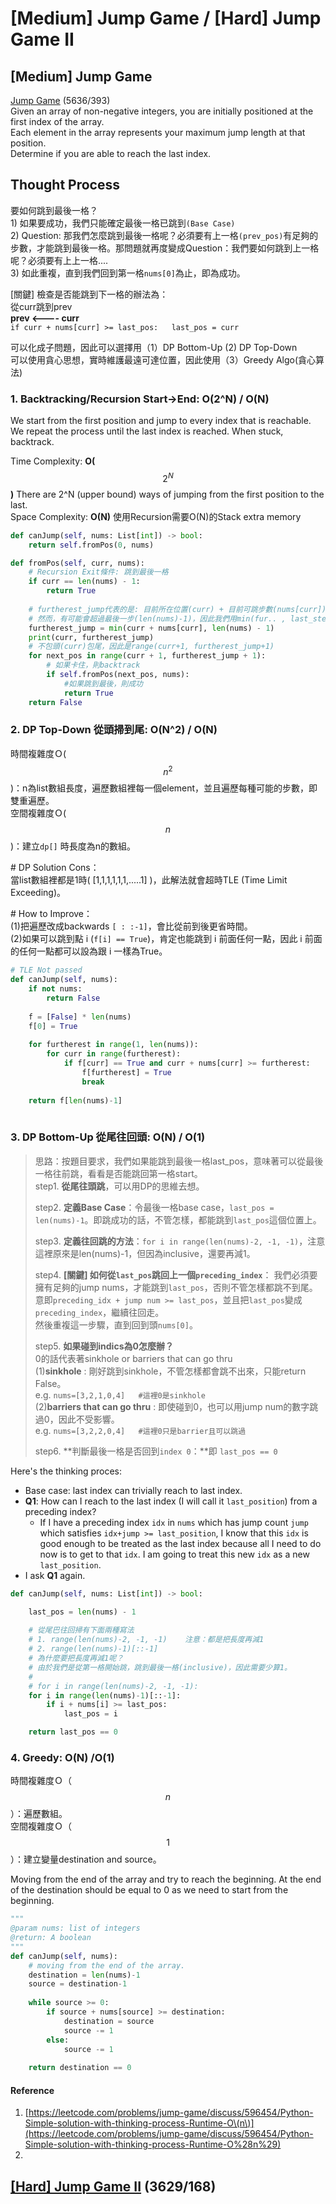 # \[Medium\] Jump Game /                                       \[Hard\] Jump Game II

## \[Medium\] Jump Game

[Jump Game](https://leetcode.com/problems/jump-game/) \(5636/393\)  
Given an array of non-negative integers, you are initially positioned at the first index of the array.  
Each element in the array represents your maximum jump length at that position.  
Determine if you are able to reach the last index.

## Thought Process

要如何跳到最後一格？  
1\) 如果要成功，我們只能確定最後一格已跳到`(Base Case)`  
2\) Question: 那我們怎麼跳到最後一格呢？必須要有上一格`(prev_pos)`有足夠的步數，才能跳到最後一格。那問題就再度變成Question：我們要如何跳到上一格呢？必須要有上上一格....  
3\) 如此重複，直到我們回到第一格`nums[0]`為止，即為成功。

\[關鍵\] 檢查是否能跳到下一格的辦法為：  
       從curr跳到prev  
       **prev              &lt;----              curr**  
`if curr + nums[curr] >= last_pos:  
    last_pos = curr`

可以化成子問題，因此可以選擇用（1）DP Bottom-Up \(2\) DP Top-Down  
可以使用貪心思想，實時維護最遠可達位置，因此使用（3）Greedy Algo\(貪心算法\)

### 1. Backtracking/Recursion Start-&gt;End: O\(2^N\) / O\(N\)

We start from the first position and jump to every index that is reachable. We repeat the process until the last index is reached. When stuck, backtrack.  
  
Time Complexity: **O\(** $$2^N$$**\)** There are 2^N \(upper bound\) ways of jumping from the first position to the last.  
Space Complexity: **O\(N\)** 使用Recursion需要O\(N\)的Stack extra memory

```python
def canJump(self, nums: List[int]) -> bool:  
    return self.fromPos(0, nums)

def fromPos(self, curr, nums):
    # Recursion Exit條件: 跳到最後一格       
    if curr == len(nums) - 1:
        return True
    
    # furtherest_jump代表的是: 目前所在位置(curr) + 目前可跳步數(nums[curr])
    # 然而，有可能會超過最後一步(len(nums)-1)，因此我們用min(fur.. , last_step)來避免
    furtherest_jump = min(curr + nums[curr], len(nums) - 1)
    print(curr, furtherest_jump)
    # 不包頭(curr)包尾，因此是range(curr+1, furtherest_jump+1)
    for next_pos in range(curr + 1, furtherest_jump + 1):
        # 如果卡住，則backtrack
        if self.fromPos(next_pos, nums):
            #如果跳到最後，則成功
            return True
    return False
```

### 2. DP Top-Down 從頭掃到尾: O\(N^2\) / O\(N\)

時間複雜度Ｏ\( $$n^2$$ \)：n為list數組長度，遍歷數組裡每一個element，並且遍歷每種可能的步數，即雙重遍歷。  
空間複雜度Ｏ\( $$n$$ \)：建立`dp[]` 時長度為n的數組。  
  
\# DP Solution Cons：  
當list數組裡都是1時\( \[1,1,1,1,1,1,.....1\] \)，此解法就會超時TLE \(Time Limit Exceeding\)。  
  
\# How to Improve：  
\(1\)把遍歷改成backwards `[ : :-1]`，會比從前到後更省時間。  
\(2\)如果可以跳到點 i \(`f[i] == True`\)，肯定也能跳到 i 前面任何一點，因此 i  前面的任何一點都可以設為跟 i 一樣為True。

```python
# TLE Not passed
def canJump(self, nums): 
    if not nums:
        return False
    
    f = [False] * len(nums)
    f[0] = True
    
    for furtherest in range(1, len(nums)):
        for curr in range(furtherest):
            if f[curr] == True and curr + nums[curr] >= furtherest:
                f[furtherest] = True
                break
    
    return f[len(nums)-1]
    
```

### 3. DP Bottom-Up 從尾往回頭: O\(N\) / O\(1\)

> 思路：按題目要求，我們如果能跳到最後一格last\_pos，意味著可以從最後一格往前跳，看看是否能跳回第一格start。  
> step1. **從尾往頭跳**，可以用DP的思維去想。  
>   
> step2. **定義Base Case**：令最後一格base case，`last_pos = len(nums)-1`。即跳成功的話，不管怎樣，都能跳到`last_pos`這個位置上。  
>   
> step3. **定義往回跳的方法**：`for i in range(len(nums)-2, -1, -1)`，注意這裡原來是len\(nums\)-1，但因為inclusive，還要再減1。  
>   
> step4. **\[關鍵\] 如何從`last_pos`跳回上一個`preceding_index`**： 我們必須要擁有足夠的jump nums，才能跳到`last_pos`，否則不管怎樣都跳不到尾。  
> 意即`preceding_idx + jump num >= last_pos`，並且把`last_pos`變成`preceding_index`，繼續往回走。  
> 然後重複這一步驟，直到回到頭`nums[0]`。  
>   
> step5. **如果碰到indics為0怎麼辦？**   
> 0的話代表著sinkhole or barriers that can go thru  
> \(1\)**sinkhole** : 剛好跳到sinkhole，不管怎樣都會跳不出來，只能return False。  
> e.g. `nums=[3,2,1,0,4]   #這裡0是sinkhole`  
> \(2\)**barriers that can go thru** : 即使碰到0，也可以用jump num的數字跳過0，因此不受影響。  
> e.g. `nums=[3,2,2,0,4]   #這裡0只是barrier且可以跳過`  
>   
> step6. **判斷最後一格是否回到`index 0`：**即 `last_pos == 0`

Here's the thinking proces:

* Base case: last index can trivially reach to last index.
* **Q1**: How can I reach to the last index \(I will call it `last_position`\) from a preceding index?
  * If I have a preceding index `idx` in `nums` which has jump count `jump` which satisfies `idx+jump >= last_position`, I know that this `idx` is good enough to be treated as the last index because all I need to do now is to get to that `idx`. I am going to treat this new `idx` as a new `last_position`.
* I ask **Q1** again.

```python
def canJump(self, nums: List[int]) -> bool:

    last_pos = len(nums) - 1
    
    # 從尾巴往回掃有下面兩種寫法
    # 1. range(len(nums)-2, -1, -1)    注意：都是把長度再減1
    # 2. range(len(nums)-1)[::-1]
    # 為什麼要把長度再減1呢？
    # 由於我們是從第一格開始跳，跳到最後一格(inclusive)，因此需要少算1。
    # 
    # for i in range(len(nums)-2, -1, -1):
    for i in range(len(nums)-1)[::-1]:
        if i + nums[i] >= last_pos:
            last_pos = i

    return last_pos == 0
```

### **4. Greedy: O\(N\) /O\(1\)**

時間複雜度Ｏ（ $$n$$ ）：遍歷數組。  
空間複雜度Ｏ（ $$1$$ ）：建立變量destination and source。

Moving from the end of the array and try to reach the beginning. At the end of the destination should be equal to 0 as we need to start from the beginning. 

```python
"""
@param nums: list of integers
@return: A boolean
"""
def canJump(self, nums): 
    # moving from the end of the array.
    destination = len(nums)-1
    source = destination-1
    
    while source >= 0:
        if source + nums[source] >= destination:
            destination = source
            source -= 1
        else:
            source -= 1
    
    return destination == 0
```

#### Reference

1. [https://leetcode.com/problems/jump-game/discuss/596454/Python-Simple-solution-with-thinking-process-Runtime-O\(n\)](https://leetcode.com/problems/jump-game/discuss/596454/Python-Simple-solution-with-thinking-process-Runtime-O%28n%29)
2. 
## [\[Hard\] Jump Game II](https://leetcode.com/problems/jump-game-ii/)      \(3629/168\)

